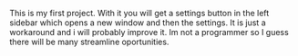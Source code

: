 This is my first project. With it you will get a settings button in the left sidebar which opens a new window and then the settings. 
It is just a workaround and i will probably improve it.
Im not a programmer so I guess there will be many streamline oportunities.